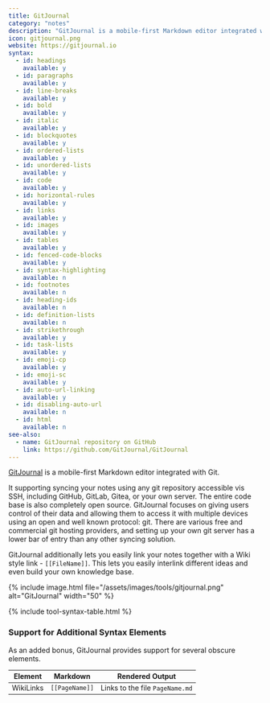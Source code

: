 ```yaml
---
title: GitJournal
category: "notes"
description: "GitJournal is a mobile-first Markdown editor integrated with Git."
icon: gitjournal.png
website: https://gitjournal.io
syntax:
  - id: headings
    available: y
  - id: paragraphs
    available: y
  - id: line-breaks
    available: y
  - id: bold
    available: y
  - id: italic
    available: y
  - id: blockquotes
    available: y
  - id: ordered-lists
    available: y
  - id: unordered-lists
    available: y
  - id: code
    available: y
  - id: horizontal-rules
    available: y
  - id: links
    available: y
  - id: images
    available: y
  - id: tables
    available: y
  - id: fenced-code-blocks
    available: y
  - id: syntax-highlighting
    available: n
  - id: footnotes
    available: n
  - id: heading-ids
    available: n
  - id: definition-lists
    available: n
  - id: strikethrough
    available: y
  - id: task-lists
    available: y
  - id: emoji-cp
    available: y
  - id: emoji-sc
    available: y
  - id: auto-url-linking
    available: y
  - id: disabling-auto-url
    available: n
  - id: html
    available: n
see-also:
  - name: GitJournal repository on GitHub
    link: https://github.com/GitJournal/GitJournal
---
```


[GitJournal](https://gitjournal.io) is a mobile-first Markdown editor integrated with Git.

It supporting syncing your notes using any git repository accessible vis SSH, including GitHub, GitLab, Gitea, or your own server. The entire code base is also completely open source. GitJournal focuses on giving users control of their data and allowing them to access it with multiple devices using an open and well known protocol: git. There are various free and commercial git hosting providers, and setting up your own git server has a lower bar of entry than any other syncing solution.

GitJournal additionally lets you easily link your notes together with a Wiki style link - ``[[FileName]]``.  This lets you easily interlink different ideas and even build your own knowledge base.

{% include image.html file="/assets/images/tools/gitjournal.png" alt="GitJournal" width="50" %}

{% include tool-syntax-table.html %}

### Support for Additional Syntax Elements

As an added bonus, GitJournal provides support for several obscure elements.

<table class="table table-bordered" style="font-size: 14px">
  <thead class="thead-light">
    <tr>
      <th>Element</th>
      <th>Markdown</th>
      <th>Rendered Output</th>
    </tr>
  </thead>
  <tbody>
    <tr>
      <td>WikiLinks</td>
      <td><code>[[PageName]]</code></td>
      <td>Links to the file <code>PageName.md</code></td>
    </tr>
  </tbody>
</table>
